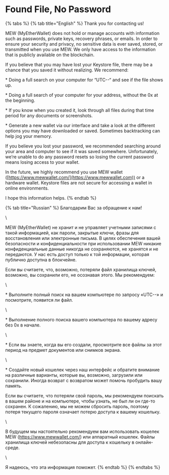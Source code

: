 # Found File, No Password

{% tabs %}
{% tab title="English" %}
Thank you for contacting us!

MEW (MyEtherWallet) does not hold or manage accounts with information such as passwords, private keys, recovery phrases, or emails. In order to ensure your security and privacy, no sensitive data is ever saved, stored, or transmitted when you use MEW. We only have access to the information that is publicly available on the blockchain.

If you believe that you may have lost your Keystore file, there may be a chance that you saved it without realizing. We recommend:

\* Doing a full search on your computer for “UTC--“ and see if the file shows up.

\* Doing a full search of your computer for your address, without the 0x at the beginning.

\* If you know when you created it, look through all files during that time period for any documents or screenshots.

\* Generate a new wallet via our interface and take a look at the different options you may have downloaded or saved. Sometimes backtracking can help jog your memory.

If you believe you lost your password, we recommended searching around your area and computer to see if it was saved somewhere. Unfortunately, we’re unable to do any password resets so losing the current password means losing access to your wallet.

In the future, we highly recommend you use MEW wallet ([https://www.mewwallet.com/](https://www.mewwallet.com)) or a hardware wallet. Keystore files are not secure for accessing a wallet in online environments.

I hope this information helps.
{% endtab %}

{% tab title="Russian" %}
Благодарим Вас за обращение к нам!

\


MEW (MyEtherWallet) не хранит и не управляет учетными записями с такой информацией, как пароли, закрытые ключи, фразы для восстановления или электронные письма. В целях обеспечения вашей безопасности и конфиденциальности при использовании MEW никакие конфиденциальные данные никогда не сохраняются, не хранятся и не передаются. У нас есть доступ только к той информации, которая публично доступна в блокчейне.





Если вы считаете, что, возможно, потеряли файл хранилища ключей, возможно, вы сохранили его, не осознавая этого. Мы рекомендуем:

\


\* Выполните полный поиск на вашем компьютере по запросу «UTC--» и посмотрите, появится ли файл.

\


\* Выполнение полного поиска вашего компьютера по вашему адресу без 0x в начале.

\


\* Если вы знаете, когда вы его создали, просмотрите все файлы за этот период на предмет документов или снимков экрана.

\


\* Создайте новый кошелек через наш интерфейс и обратите внимание на различные варианты, которые вы, возможно, загрузили или сохранили. Иногда возврат с возвратом может помочь пробудить вашу память.





Если вы считаете, что потеряли свой пароль, мы рекомендуем поискать в вашем районе и на компьютере, чтобы узнать, не был ли он где-то сохранен. К сожалению, мы не можем сбросить пароль, поэтому потеря текущего пароля означает потерю доступа к вашему кошельку.

\


В будущем мы настоятельно рекомендуем вам использовать кошелек MEW (https://www.mewwallet.com/) или аппаратный кошелек. Файлы хранилища ключей небезопасны для доступа к кошельку в онлайн-среде.

\


Я надеюсь, что эта информация поможет.
{% endtab %}
{% endtabs %}
